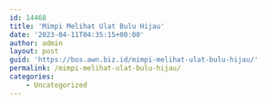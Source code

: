 ```yaml
---
id: 14468
title: 'Mimpi Melihat Ulat Bulu Hijau'
date: '2023-04-11T04:35:15+00:00'
author: admin
layout: post
guid: 'https://bos.awn.biz.id/mimpi-melihat-ulat-bulu-hijau/'
permalink: /mimpi-melihat-ulat-bulu-hijau/
categories:
    - Uncategorized
---
```


